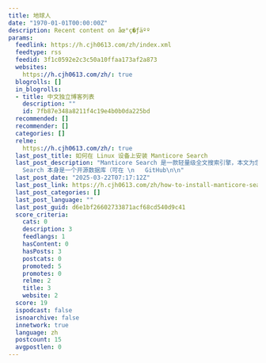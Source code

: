 ```yaml
---
title: 地球人
date: "1970-01-01T00:00:00Z"
description: Recent content on åœ°ç�ƒäºº
params:
  feedlink: https://h.cjh0613.com/zh/index.xml
  feedtype: rss
  feedid: 3f1c0592e2c3c50a10ffaa173af2a873
  websites:
    https://h.cjh0613.com/zh/: true
  blogrolls: []
  in_blogrolls:
  - title: 中文独立博客列表
    description: ""
    id: 7fb87e348a8211f4c19e4b0b0da225bd
  recommended: []
  recommender: []
  categories: []
  relme:
    https://h.cjh0613.com/zh/: true
  last_post_title: 如何在 Linux 设备上安装 Manticore Search
  last_post_description: "Manticore Search 是一款轻量级全文搜索引擎，本文为您讲解在 Linux 设备上的安装流程。\nManticore
    Search 本身是一个开源数据库（可在 \n   GitHub\n\n"
  last_post_date: "2025-03-22T07:17:12Z"
  last_post_link: https://h.cjh0613.com/zh/how-to-install-manticore-search-on-linux/
  last_post_categories: []
  last_post_language: ""
  last_post_guid: d6e1bf26602733871acf68cd540d9c41
  score_criteria:
    cats: 0
    description: 3
    feedlangs: 1
    hasContent: 0
    hasPosts: 3
    postcats: 0
    promoted: 5
    promotes: 0
    relme: 2
    title: 3
    website: 2
  score: 19
  ispodcast: false
  isnoarchive: false
  innetwork: true
  language: zh
  postcount: 15
  avgpostlen: 0
---
```

